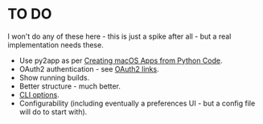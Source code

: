 # TO DO

I won't do any of these here - this is just a spike after all - but a real implementation needs these.

* Use py2app as per [Creating macOS Apps from Python Code](https://camillovisini.com/article/create-macos-menu-bar-app-pomodoro/#creating-macos-apps-from-python-code).
* OAuth2 authentication - see [OAuth2 links](https://pinboard.in/u:brunns/t:oauth2).
* Show running builds.
* Better structure - much better.
* [CLI options](https://docs.python.org/3/library/argparse.html).
* Configurability (including eventually a preferences UI - but a config file will do to start with).
